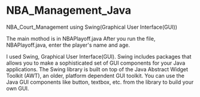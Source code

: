 # NBA_Management_Java
NBA_Court_Management using Swing(Graphical User Interface(GUI))

The main mothod is in NBAPlayoff.java
After you run the file, NBAPlayoff.java, enter the player's name and age. 

I used Swing, Graphical User Interface(GUI). 
Swing includes packages that allows you to make a sophisticated set of GUI components for your Java applications. 
The Swing library is built on top of the Java Abstract Widget Toolkit (AWT), an older, platform dependent GUI toolkit. 
You can use the Java GUI components like button, textbox, etc. from the library to build your own GUI.
